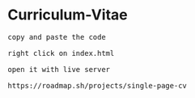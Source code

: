# Curriculum-Vitae

<pre>
copy and paste the code

right click on index.html

open it with live server
  
https://roadmap.sh/projects/single-page-cv
</pre>
